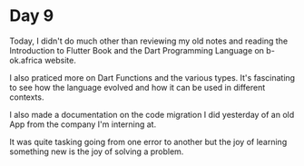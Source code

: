 # Day 9

Today, I didn't do much other than reviewing my old notes and reading the Introduction to Flutter Book and the Dart Programming Language on b-ok.africa website.

I also praticed more on Dart Functions and the various types. It's fascinating to see how the language evolved and how it can be used in different contexts.

I also made a documentation on the code migration I did yesterday of an old App from the company I'm interning at.

It was quite tasking going from one error to another but the joy of learning something new is the joy of solving a problem.
